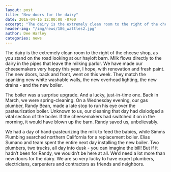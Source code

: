 ```yaml
---
layout: post
title: "New doors for the dairy"
date: 2016-04-16 12:00:00 -0700
excerpt: "The dairy is the extremely clean room to the right of the cheese shop, as you stand on the road looking at our hayloft barn ..."
header-img: "/img/news/186_wattles2.jpg"
author: Dee Harley
categories: news
---
```


The dairy is the extremely clean room to the right of the cheese shop,
as you stand on the road looking at our hayloft barn. Milk flows directly
to the dairy in the pipes that leave the milking parlor. We have made
our cheesemakers very happy this year, I hope, with renovation and fresh
paint. The new doors, back and front, went on this week. They match the
spanking new white washable walls, the new overhead lighting, the new
drains - and the new boiler.

The boiler was a surprise upgrade. And a lucky, just-in-time one. Back in
March, we were spring-cleaning. On a Wednesday evening, our gas plumber,
Randy Bean, made a late stop to run his eye over the pasteurization
boiler. Unknown to us, our cleaning that day had dislodged a vital section
of the boiler. If the cheesemakers had switched it on in the morning,
it would have blown up the barn. Randy saved us, unbelievably.

We had a day of hand-pasteurizing the milk to feed the babies, while Simms
Plumbing searched northern California for a replacement boiler. Elias
Sumano and team spent the entire next day installing the new boiler. Two
plumbers, two trucks, all day into dusk - you can imagine the bill! But
if it hadn’t been for Randy, we wouldn’t be here at all. We’d need
a lot more than new doors for the dairy. We are so very lucky to have
expert plumbers, electricians, carpenters and contractors as friends
and neighbors.
